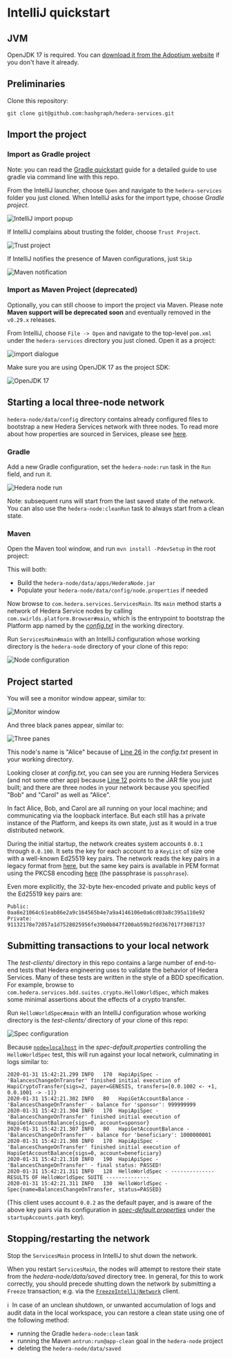 # IntelliJ quickstart

## JVM

OpenJDK 17 is required. You can [download it from the Adoptium website](https://adoptium.net/)
if you don't have it already.

## Preliminaries

Clone this repository:

```shell
git clone git@github.com:hashgraph/hedera-services.git
```

## Import the project

### Import as Gradle project

Note: you can read the [Gradle quickstart](./gradle-quickstart.md) guide for a detailed guide
to use gradle via command line with this repo.

From the IntelliJ launcher, choose `Open` and navigate to the `hedera-services` folder you just cloned.
When IntelliJ asks for the import type, choose _Gradle project_.

![IntelliJ import popup](./assets/intellij-import-popup.png)

If IntelliJ complains about trusting the folder, choose `Trust Project`.

![Trust project](./assets/intellij-trust-project.png)

If IntelliJ notifies the presence of Maven configurations, just `Skip`

![Maven notification](./assets/intellij-maven-notification.png)

### Import as Maven Project (deprecated)

Optionally, you can still choose to import the project via Maven.
Please note **Maven support will be deprecated soon** and eventually removed in the `v0.29.x` releases.

From IntelliJ, choose `File -> Open` and navigate to the top-level `pom.xml`
under the `hedera-services` directory you just cloned. Open it as a project:

![import dialogue](./assets/import-dialogue.png)

Make sure you are using OpenJDK 17 as the project SDK:

![OpenJDK 17](./assets/sdk-17.png)

## Starting a local three-node network

`hedera-node/data/config` directory contains already configured files to bootstrap a
new Hedera Services network with three nodes. To read more about how properties are
sourced in Services, please see [here](./services-configuration.md).

### Gradle

Add a new Gradle configuration, set the `hedera-node:run` task in the `Run` field, and run it.

![Hedera node run](./assets/gradle-run-configuration.png)

Note: subsequent runs will start from the last saved state of the network.
You can also use the `hedera-node:cleanRun` task to always start from a clean state.

### Maven

Open the Maven tool window, and run `mvn install -PdevSetup` in the root project:

This will both:

- Build the `hedera-node/data/apps/HederaNode.jar`
- Populate your `hedera-node/data/config/node.properties` if needed

Now browse to `com.hedera.services.ServicesMain`. Its
`main` method starts a network of Hedera Service nodes by
calling `com.swirlds.platform.Browser#main`, which is the
entrypoint to bootstrap the Platform app named by the
[_config.txt_](../hedera-node/config.txt) in the working
directory.

Run `ServicesMain#main` with an IntelliJ configuration whose working
directory is the `hedera-node` directory of your clone of this repo:

![Node configuration](./assets/node-configuration.png)

## Project started

You will see a monitor window appear, similar to:

![Monitor window](./assets/monitor-window.png)

And three black panes appear, similar to:

![Three panes](./assets/node-startup.png)

This node's name is "Alice" because of [Line 26](../hedera-node/config.txt#L26)
in the _config.txt_ present in your working directory.

Looking closer at _config.txt_, you can see you are running Hedera Services
(and not some other app) because [Line 12](../hedera-node/config.txt#L12)
points to the JAR file you just built; and there are three nodes in your
network because you specified "Bob" and "Carol" as well as "Alice".

In fact Alice, Bob, and Carol are all running on your local machine; and
communicating via the loopback interface. But each still has a private
instance of the Platform, and keeps its own state, just as it would in a
true distributed network.

During the initial startup, the network creates system accounts `0.0.1` through `0.0.100`.
It sets the key for each account to a `KeyList` of size one with a well-known Ed25519
key pairs. The network reads the key pairs in a legacy format from [here](../hedera-node/data/onboard/StartUpAccount.txt),
but the same key pairs is available in PEM format using the PKCS8 encoding
[here](../hedera-node/data/onboard/devGenesisKeypair.pem) (the passphrase is `passphrase`).

Even more explicitly, the 32-byte hex-encoded private and public keys of the Ed25519 key pairs are:

```text
Public: 0aa8e21064c61eab86e2a9c164565b4e7a9a4146106e0a6cd03a8c395a110e92
Private: 91132178e72057a1d7528025956fe39b0b847f200ab59b2fdd367017f3087137
```

## Submitting transactions to your local network

The _test-clients/_ directory in this repo contains a large number of
end-to-end tests that Hedera engineering uses to validate the behavior of
Hedera Services. Many of these tests are written in the style of a BDD
specification. For example, browse to
`com.hedera.services.bdd.suites.crypto.HelloWorldSpec`, which makes some minimal
assertions about the effects of a crypto transfer.

Run `HelloWorldSpec#main` with an IntelliJ configuration whose working
directory is the _test-clients/_ directory of your clone of this repo:

![Spec configuration](./assets/spec-configuration.png)

Because [`node=localhost`](../test-clients/src/main/resource/spec-default.properties)
in the _spec-default.properties_ controlling the `HelloWorldSpec` test, this
will run against your local network, culminating in logs similar to:

```shell
2020-01-31 15:42:21.299 INFO   170  HapiApiSpec - 'BalancesChangeOnTransfer' finished initial execution of HapiCryptoTransfer{sigs=2, payer=GENESIS, transfers=[0.0.1002 <- +1, 0.0.1001 -> -1]}
2020-01-31 15:42:21.302 INFO   80   HapiGetAccountBalance - 'BalancesChangeOnTransfer' - balance for 'sponsor': 999999999
2020-01-31 15:42:21.304 INFO   170  HapiApiSpec - 'BalancesChangeOnTransfer' finished initial execution of HapiGetAccountBalance{sigs=0, account=sponsor}
2020-01-31 15:42:21.307 INFO   80   HapiGetAccountBalance - 'BalancesChangeOnTransfer' - balance for 'beneficiary': 1000000001
2020-01-31 15:42:21.308 INFO   170  HapiApiSpec - 'BalancesChangeOnTransfer' finished initial execution of HapiGetAccountBalance{sigs=0, account=beneficiary}
2020-01-31 15:42:21.310 INFO   190  HapiApiSpec - 'BalancesChangeOnTransfer' - final status: PASSED!
2020-01-31 15:42:21.311 INFO   128  HelloWorldSpec - -------------- RESULTS OF HelloWorldSpec SUITE --------------
2020-01-31 15:42:21.311 INFO   130  HelloWorldSpec - Spec{name=BalancesChangeOnTransfer, status=PASSED}
```

(This client uses account `0.0.2` as the default payer, and is aware of the above
key pairs via its configuration in [_spec-default.properties_](../test-clients/src/main/resource/spec-default.properties)
under the `startupAccounts.path` key).

## Stopping/restarting the network

Stop the `ServicesMain` process in IntelliJ to shut down the network.

When you restart `ServicesMain`, the nodes will attempt to restore their
state from the _hedera-node/data/saved_ directory tree.
In general, for
this to work correctly, you should precede shutting down the network
by submitting a `Freeze` transaction; e.g. via the
[`FreezeIntellijNetwork`](../test-clients/src/main/java/com/hedera/services/bdd/suites/freeze/FreezeIntellijNetwork.java)
client.

:information_source:&nbsp; In case of an unclean shutdown, or unwanted
accumulation of logs and audit data in the local workspace, you can restore
a clean state using one of the following method:
- running the Gradle `hedera-node:clean` task
- running the Maven `antrun:run@app-clean` goal in the `hedera-node` project
- deleting the `hedera-node/data/saved`
